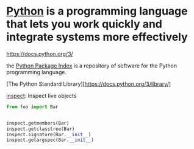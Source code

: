 # [Python](https://www.python.org) is a programming language that lets you work quickly and integrate systems more effectively

<https://docs.python.org/3/>

the [Python Package Index](https://pypi.org) is a repository of software for the Python programming language.

[The Python Standard Library][https://docs.python.org/3/library/]

[inspect](https://docs.python.org/3/library/inspect.html): Inspect live objects

```py
from foo import Bar


inspect.getmembers(Bar)
inspect.getclasstree(Bar)
inspect.signature(Bar.__init__)
inspect.getargspec(Bar.__init__)
```
